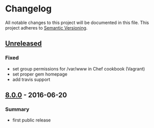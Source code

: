 # Changelog
All notable changes to this project will be documented in this file.
This project adheres to [Semantic Versioning](http://semver.org/).

## [Unreleased]
### Fixed
- set group permissions for /var/www in Chef cookbook (Vagrant)
- set proper gem homepage
- add travis support

## [8.0.0] - 2016-06-20
### Summary

- first public release

[Unreleased]: https://github.com/dkdeploy/dkdeploy-core/compare/master...develop
[8.0.0]: https://github.com/dkdeploy/dkdeploy-core/releases/tag/v8.0.0
